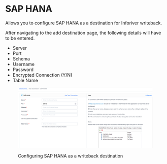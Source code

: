 # SAP HANA

Allows you to configure SAP HANA as a destination for Inforiver writeback.&#x20;

After navigating to the add destination page, the following details will have to be entered.&#x20;

* Server
* Port
* Schema
* Username
* Password
* Encrypted Connection (Y/N)
* Table Name

<figure><img src="../../../.gitbook/assets/SAP HANA.png" alt=""><figcaption><p>Configuring SAP HANA as a writeback destination</p></figcaption></figure>

